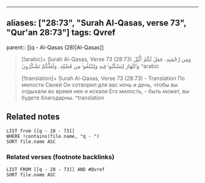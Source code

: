 
---
aliases: ["28:73", "Surah Al-Qasas, verse 73", "Qur'an 28:73"]
tags: Qvref
---

parent:: [[q - Al-Qasas (28)|Al-Qasas]]

> [!arabic]+ Surah Al-Qasas, Verse 73 (28:73)
> <span class="quran-arabic">وَمِن رَّحْمَتِهِۦ جَعَلَ لَكُمُ ٱلَّيْلَ وَٱلنَّهَارَ لِتَسْكُنُوا۟ فِيهِ وَلِتَبْتَغُوا۟ مِن فَضْلِهِۦ وَلَعَلَّكُمْ تَشْكُرُونَ</span>
^arabic

> [!translation]+ Surah Al-Qasas, Verse 73 (28:73) - Translation
> По милости Своей Он сотворил для вас ночь и день, чтобы вы отдыхали во время нее и искали Его милость, - быть может, вы будете благодарны.
^translation



## Related notes
```dataview
LIST from [[q - 28 - 73]]
WHERE !contains(file.name, "q - ")
SORT file.name ASC
```

### Related verses (footnote backlinks)
```dataview
LIST FROM [[q - 28 - 73]] AND #Qvref
SORT file.name ASC
```

